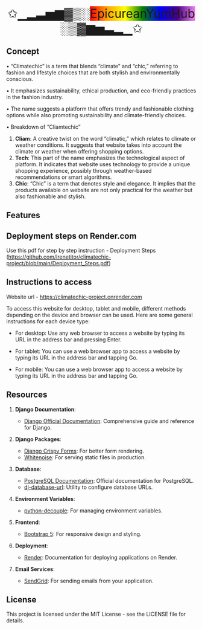 <head>
  <link rel="stylesheet" href="https://cdnjs.cloudflare.com/ajax/libs/font-awesome/4.7.0/css/font-awesome.min.css">
</head>

<body>
<div align="center">
    <span style="font-size:32px">
        <a href="https://climatechic-project.onrender.com" style="text-decoration: none;">
        ✩▁▂▃▅▆▓▒░<span style="background: linear-gradient(to left, violet, indigo, blue, green, yellow, orange, red)">EpicureanYumHub</span>░▒▓▆▅▃▂▁✩</a>
    </span>
</div>

## Concept

•	“Climatechic” is a term that blends “climate” and “chic,” referring to fashion and lifestyle choices that are both stylish and environmentally conscious.

•	It emphasizes sustainability, ethical production, and eco-friendly practices in the fashion industry.

•	The name suggests a platform that offers trendy and fashionable clothing options while also promoting sustainability and climate-friendly choices.

•	Breakdown of “Cliamtechic”
1.	**Cliam**:
      A creative twist on the word “climatic,” which relates to climate or weather conditions. It suggests that website takes into account the climate or weather when offering shopping options.
2.	**Tech**:
      This part of the name emphasizes the technological aspect of platform. It indicates that website uses technology to provide a unique shopping experience, possibly through weather-based recommendations or smart algorithms.
3.	**Chic**:
      “Chic” is a term that denotes style and elegance. It implies that the products available on website are not only practical for the weather but also fashionable and stylish.




## Features


## Deployment steps on Render.com
Use this pdf for step by step instruction - Deployment Steps (https://github.com/Irenetitor/climatechic-project/blob/main/Deployment_Steps.pdf)

## Instructions to access

Website url - https://climatechic-project.onrender.com  <i class="fa fa-hand-o-left"></i>

To access this website for desktop, tablet and mobile, different methods depending on the device and browser can be used. Here are some general instructions for each device type:

- For desktop: Use any web browser to access a website by typing its URL in the address bar and pressing Enter.

- For tablet: You can use a web browser app to access a website by typing its URL in the address bar and tapping Go.

- For mobile: You can use a web browser app to access a website by typing its URL in the address bar and tapping Go.


## Resources

1. **Django Documentation**:
    - [Django Official Documentation](https://docs.djangoproject.com/en/stable/): Comprehensive guide and reference for Django.

2. **Django Packages**:
    - [Django Crispy Forms](https://django-crispy-forms.readthedocs.io/en/latest/): For better form rendering.
    - [Whitenoise](http://whitenoise.evans.io/en/stable/): For serving static files in production.

3. **Database**:
    - [PostgreSQL Documentation](https://www.postgresql.org/docs/): Official documentation for PostgreSQL.
    - [dj-database-url](https://pypi.org/project/dj-database-url/): Utility to configure database URLs.

4. **Environment Variables**:
    - [python-decouple](https://pypi.org/project/python-decouple/): For managing environment variables.

5. **Frontend**:
    - [Bootstrap 5](https://getbootstrap.com/docs/5.0/getting-started/introduction/): For responsive design and styling.

6. **Deployment**:
    - [Render](https://render.com/docs): Documentation for deploying applications on Render.

8. **Email Services**:
    - [SendGrid](https://sendgrid.com/docs/): For sending emails from your application.

## License
This project is licensed under the MIT License - see the LICENSE file for details.
